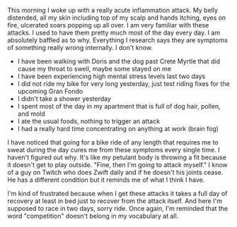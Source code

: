 This morning I woke up with a really acute inflammation attack. My belly distended, all my skin including top of my scalp and hands itching, eyes on fire, ulcerated soars popping up all over. I am very familiar with these attacks. I used to have them pretty much most of the day every day. I am absolutely baffled as to why. Everything I research says they are symptoms of something really wrong internally. I don't know.

- I have been walking with Doris and the dog past Crete Myrtle that did cause my throat to swell, maybe some stayed on me
- I have been experiencing high mental stress levels last two days
- I did not ride my bike for very long yesterday, just test riding fixes for the upcoming Gran Fondo
- I didn't take a shower yesterday
- I spent most of the day in my apartment that is full of dog hair, pollen, and mold
- I ate the usual foods, nothing to trigger an attack
- I had a really hard time concentrating on anything at work (brain fog)

I have noticed that going for a bike ride of any length that requires me to sweat during the day cures me from these symptoms every single time. I haven't figured out why. It's like my petulant body is throwing a fit because it doesn't get to play outside. "Fine, then I'm going to attack myself." I know of a guy on Twitch who does Zwift daily and if he doesn't his joints cease. He has a different condition but it reminds me of what I think I have.

I'm kind of frustrated because when I get these attacks it takes a full day of recovery at least in bed just to recover from the attack itself. And here I'm supposed to race in two days, sorry ride. Once again, I'm reminded that the word "competition" doesn't belong in my vocabulary at all.